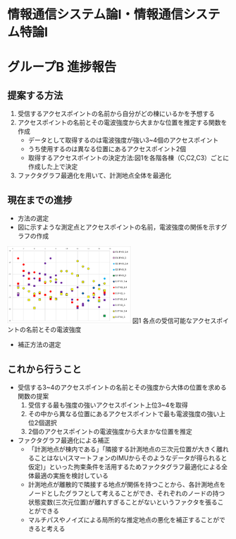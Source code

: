 # 情報通信システム論Ⅰ・情報通信システム特論Ⅰ 
# グループB 進捗報告

## 提案する方法
1. 受信するアクセスポイントの名前から自分がどの棟にいるかを予想する
1. アクセスポイントの名前とその電波強度から大まかな位置を推定する関数を作成
   - データとして取得するのは電波強度が強い3~4個のアクセスポイント
   - うち使用するのは異なる位置にあるアクセスポイント2個
   - 取得するアクセスポイントの決定方法:図1を各階各棟（C,C2,C3）ごとに作成した上で決定
1. ファクタグラフ最適化を用いて、計測地点全体を最適化

## 現在までの進捗
- 方法の選定
- 図に示すような測定点とアクセスポイントの名前，電波強度の関係を示すグラフの作成
<img src="image.png" width="280">
図1 各点の受信可能なアクセスポイントの名前とその電波強度

- 補正方法の選定
## これから行うこと
- 受信する3~4のアクセスポイントの名前とその強度から大体の位置を求める関数の提案
    1. 受信する最も強度の強いアクセスポイント上位3~4を取得
    1. その中から異なる位置にあるアクセスポイントで最も電波強度の強い上位2個選択
    1. 2個のアクセスポイントの電波強度から大まかな位置を推定
- ファクタグラフ最適化による補正
  - 「計測地点が棟内である」「隣接する計測地点の三次元位置が大きく離れることはない(スマートフォンのIMUからそのようなデータが得られると仮定)」といった拘束条件を活用するためファクタグラフ最適化による全体最適の実施を検討している
  - 計測地点が離散的で隣接する地点が関係を持つことから、各計測地点をノードとしたグラフとして考えることができ、それぞれのノードの持つ状態変数(三次元位置)が離れすぎることがないというファクタを張ることができる
  - マルチパスやノイズによる局所的な推定地点の悪化を補正することができると考える
